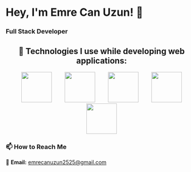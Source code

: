 # Hey, I'm  Emre Can Uzun! 👋
### **Full Stack Developer** 

<div align="center" style="margin: 20px 0;">

## 🚀 Technologies I use while developing web applications:

  
<!-- Büyük boyutlu logolar (width=80 height=80) -->
<img src="https://cdn.jsdelivr.net/gh/devicons/devicon/icons/react/react-original-wordmark.svg" width="80" height="80" style="margin: 0 15px;"/>
<img src="https://cdn.jsdelivr.net/gh/devicons/devicon/icons/nodejs/nodejs-original-wordmark.svg" width="80" height="80" style="margin: 0 15px;"/>
<img src="https://cdn.jsdelivr.net/gh/devicons/devicon/icons/nextjs/nextjs-original-wordmark.svg" width="80" height="80" style="margin: 0 15px;"/>
<img src="https://cdn.jsdelivr.net/gh/devicons/devicon/icons/typescript/typescript-original.svg" width="80" height="80" style="margin: 0 15px;"/>
<img src="https://cdn.jsdelivr.net/gh/devicons/devicon/icons/dotnetcore/dotnetcore-original.svg" width="80" height="80" style="margin: 0 15px;"/>

</div>




 


### 📫 **How to Reach Me**  
📧 **Email:** emrecanuzun2525@gmail.com 


